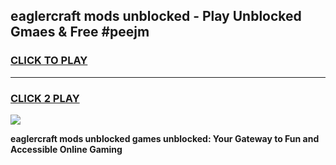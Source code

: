 
## eaglercraft mods unblocked - Play Unblocked Gmaes & Free #peejm
<h3>
<a href="https://news.freeplayer.one?title=eaglercraft_mods_unblocked&ref=27F">CLICK TO PLAY</a></h3>
<hr>

<h3>
<a href="https://news.freeplayer.one?title=eaglercraft_mods_unblocked&ref=27F">CLICK 2 PLAY</a>
  
</h3>

<a href="https://news.freeplayer.one?title=eaglercraft_mods_unblocked&ref=27F/"><img src="https://clearcache.store/games.png"></a>


**eaglercraft mods unblocked games unblocked: Your Gateway to Fun and Accessible Online Gaming**
